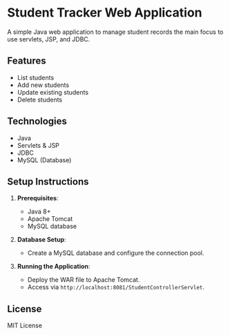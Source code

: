 # Student Tracker Web Application

A simple Java web application to manage student records the main focus to use servlets, JSP, and JDBC.

## Features
- List students
- Add new students
- Update existing students
- Delete students

## Technologies
- Java
- Servlets & JSP
- JDBC
- MySQL (Database)

## Setup Instructions
1. **Prerequisites**:
   - Java 8+
   - Apache Tomcat
   - MySQL database

2. **Database Setup**:
   - Create a MySQL database and configure the connection pool.

3. **Running the Application**:
   - Deploy the WAR file to Apache Tomcat.
   - Access via `http://localhost:8081/StudentControllerServlet`.

## License
MIT License
